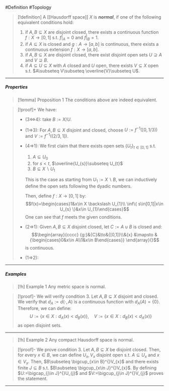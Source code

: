 #Definition #Topology 

> [!definition]
> A [[Hausdorff space]] $X$ is ***normal***, if one of the following equivalent conditions hold:
> 1. if $A,B\subseteq X$ are disjoint closed, there exists a continuous function $f:X\to[0,1]$ s.t. $f|_{A}=0$ and $f|_{B}=1$.
> 2. if $A\subseteq X$ is closed and $g:A\to[a,b]$ is continuous, there exists a continuous extension $f:X\to[a,b]$.
> 3. if $A,B\subseteq X$ are disjoint closed, there exist disjoint open sets $U\supseteq A$ and $V\supseteq B$.
> 4. if $A\subseteq U\subseteq X$ with $A$ closed and $U$ open, there exists $V\subseteq X$ open s.t. $A\subseteq V\subseteq \overline{V}\subseteq U$.
---
##### Properties
> [!lemma] Proposition 1
> The conditions above are indeed equivalent.

> [!proof]+
> We have: 
> - (3<=>4): take $B:= X / U$. 
> - (1=>3): For $A,B\subseteq X$ disjoint and closed, choose $U:=f^{-1}([0,1/3))$ and $V:=f^{-1}(( 2/3,1])$.
> - (4=>1): We first claim that there exists open sets $\{ U_{t} \}_{t\in[0,1]}$ s.t. 
> 	1. $A\subseteq U_{0}$
> 	2. for $s<t$, $\overline{U_{s}}\subseteq U_{t}$
> 	3. $B\subseteq X \backslash U_{1}$
> 	
> 	This is the case as starting from $U_{1}:=X \backslash B$, we can inductively define the open sets following the dyadic numbers.
> 	
> 	Then, define $f:X\to[0,1]$ by:$$f(x)=\begin{cases}1&x\in X \backslash U_{1}\\ \inf\{ s\in[0,1]|x\in U_{s} \}&x\in U_{1}\end{cases}$$One can see that $f$ meets the given conditions.
> - (2=>1): Given $A,B\subseteq X$ disjoint closed, let $C:=A\cup B$ is closed and: $$\begin{array}{cccc} {g:}&{C}&\to&{[0,1]}\\&{x} &\mapsto & {\begin{cases}0&x\in A\\1&x\in B\end{cases}} \end{array}{}$$is continuous. 
> - (1=>2):
---
##### Examples
> [!h] Example 1
> Any metric space is normal.

> [!proof]-
> We will verify condition 3. Let $A,B\subseteq X$ disjoint and closed. We verify that $d_{A}:=d(\cdot,A)$ is a continuous function with $d_{A}(A)=\{ 0 \}$. Therefore, we can define: $$U:=\{ x\in X:d_{A}(x)<d_{B}(x) \},\quad V:=\{ x\in X:d_{B}(x)<d_{A}(x) \}$$as open disjoint sets. 
---
> [!h] Example 2
> Any compact Hausdorff space is normal.

> [!proof]-
> We prove condition 3. Let $A,B\subseteq X$ be disjoint closed. Then, for every $x\in B$, we can define $U_{x},V_{x}$ disjoint open s.t. $A\subseteq U_{x}$ and $x\in V_{x}$. Then, $B\subseteq \bigcup_{x\in B}^{}V_{x}$ and there exists finite $J\subseteq B$ s.t. $B\subseteq \bigcup_{x\in J}^{}V_{x}$. By defining $U:=\bigcap_{j\in J}^{}U_{j}$ and $V:=\bigcup_{j\in J}^{}V_{j}$ proves the statement.
---
